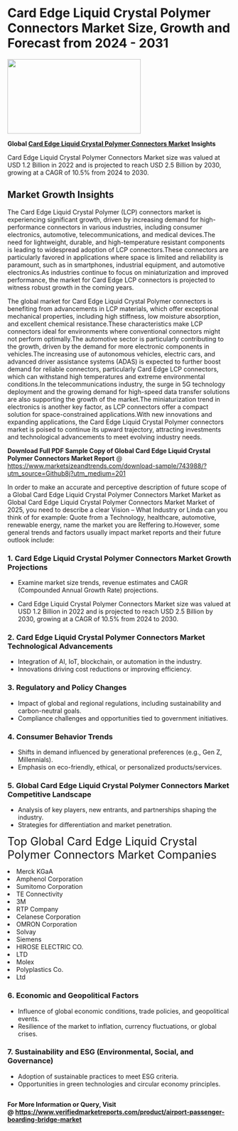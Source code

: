 <H1>Card Edge Liquid Crystal Polymer Connectors Market Size, Growth and Forecast from 2024 - 2031</H1><img class="aligncenter size-medium wp-image-584254" src="https://thirdeyenews.in/wp-content/uploads/2024/09/Global-Market-Research-300x168.jpeg" alt="" width="300" height="168" /><p><strong>Global&nbsp;<a href="https://www.marketsizeandtrends.com/download-sample/743988/?utm_source=Github8j?utm_medium=201">Card Edge Liquid Crystal Polymer Connectors Market</a> Insights</strong></p><p>Card Edge Liquid Crystal Polymer Connectors Market size was valued at USD 1.2 Billion in 2022 and is projected to reach USD 2.5 Billion by 2030, growing at a CAGR of 10.5% from 2024 to 2030.</p><p><h2>Market Growth Insights</h2> <p>The Card Edge Liquid Crystal Polymer (LCP) connectors market is experiencing significant growth, driven by increasing demand for high-performance connectors in various industries, including consumer electronics, automotive, telecommunications, and medical devices.The need for lightweight, durable, and high-temperature resistant components is leading to widespread adoption of LCP connectors.These connectors are particularly favored in applications where space is limited and reliability is paramount, such as in smartphones, industrial equipment, and automotive electronics.As industries continue to focus on miniaturization and improved performance, the market for Card Edge LCP connectors is projected to witness robust growth in the coming years.</p> <p>The global market for Card Edge Liquid Crystal Polymer connectors is benefiting from advancements in LCP materials, which offer exceptional mechanical properties, including high stiffness, low moisture absorption, and excellent chemical resistance.These characteristics make LCP connectors ideal for environments where conventional connectors might not perform optimally.The automotive sector is particularly contributing to the growth, driven by the demand for more electronic components in vehicles.The increasing use of autonomous vehicles, electric cars, and advanced driver assistance systems (ADAS) is expected to further boost demand for reliable connectors, particularly Card Edge LCP connectors, which can withstand high temperatures and extreme environmental conditions.In the telecommunications industry, the surge in 5G technology deployment and the growing demand for high-speed data transfer solutions are also supporting the growth of the market.The miniaturization trend in electronics is another key factor, as LCP connectors offer a compact solution for space-constrained applications.With new innovations and expanding applications, the Card Edge Liquid Crystal Polymer connectors market is poised to continue its upward trajectory, attracting investments and technological advancements to meet evolving industry needs.</p> <p><span class=""><strong>Download Full PDF Sample Copy of Global Card Edge Liquid Crystal Polymer Connectors Market Report</strong> @ <a href="https://www.marketsizeandtrends.com/download-sample/743988/?utm_source=Github8j?utm_medium=201" target="_blank">https://www.marketsizeandtrends.com/download-sample/743988/?utm_source=Github8j?utm_medium=201</a></span></p><p>In order to make an accurate and perceptive description of future scope of a Global&nbsp;Card Edge Liquid Crystal Polymer Connectors Market Market as Global&nbsp;Card Edge Liquid Crystal Polymer Connectors Market Market of 2025, you need to describe a clear Vision &ndash; What Industry or Linda can you think of for example: Quote from a Technology, healthcare, automotive, renewable energy, name the market you are Reffering to.However, some general trends and factors usually impact market reports and their future outlook include:</p><h3>1.&nbsp;<strong>Card Edge Liquid Crystal Polymer Connectors Market Growth Projections</strong></h3><ul><li>Examine market size trends, revenue estimates and CAGR (Compounded Annual Growth Rate) projections.</li><li><p>Card Edge Liquid Crystal Polymer Connectors Market size was valued at USD 1.2 Billion in 2022 and is projected to reach USD 2.5 Billion by 2030, growing at a CAGR of 10.5% from 2024 to 2030.</p></li></ul><h3>2.&nbsp;<strong>Card Edge Liquid Crystal Polymer Connectors Market Technological Advancements</strong></h3><ul><li>Integration of AI, IoT, blockchain, or automation in the industry.</li><li>Innovations driving cost reductions or improving efficiency.</li></ul><h3>3.&nbsp;<strong>Regulatory and Policy Changes</strong></h3><ul><li>Impact of global and regional regulations, including sustainability and carbon-neutral goals.</li><li>Compliance challenges and opportunities tied to government initiatives.</li></ul><h3>4.&nbsp;<strong>Consumer Behavior Trends</strong></h3><ul><li>Shifts in demand influenced by generational preferences (e.g., Gen Z, Millennials).</li><li>Emphasis on eco-friendly, ethical, or personalized products/services.</li></ul><h3>5.&nbsp;<strong>Global Card Edge Liquid Crystal Polymer Connectors Market Competitive Landscape</strong></h3><ul><li>Analysis of key players, new entrants, and partnerships shaping the industry.</li><li>Strategies for differentiation and market penetration.</li></ul><p data-pm-slice="1 1 []"><span style="color: inherit; font-family: inherit; font-size: 25px;">Top Global Card Edge Liquid Crystal Polymer Connectors Market Companies</span></p><div class="" data-test-id=""><p><li>Merck KGaA</li><li> Amphenol Corporation</li><li> Sumitomo Corporation</li><li> TE Connectivity</li><li> 3M</li><li> RTP Company</li><li> Celanese Corporation</li><li> OMRON Corporation</li><li> Solvay</li><li> Siemens</li><li> HIROSE ELECTRIC CO.</li><li> LTD</li><li> Molex</li><li> Polyplastics Co.</li><li> Ltd</li></p></div><h3>6.&nbsp;<strong>Economic and Geopolitical Factors</strong></h3><ul><li>Influence of global economic conditions, trade policies, and geopolitical events.</li><li>Resilience of the market to inflation, currency fluctuations, or global crises.</li></ul><h3>7.&nbsp;<strong>Sustainability and ESG (Environmental, Social, and Governance)</strong></h3><ul><li>Adoption of sustainable practices to meet ESG criteria.</li><li>Opportunities in green technologies and circular economy principles.</li></ul><h2><strong style="font-size: 14px;">For More Information or Query, Visit @&nbsp;</strong><a style="background-color: #ffffff; font-size: 14px;" href="https://www.marketsizeandtrends.com/report/card-edge-liquid-crystal-polymer-connectors-market/" target="_blank">https://www.verifiedmarketreports.com/product/airport-passenger-boarding-bridge-market</a></h2>